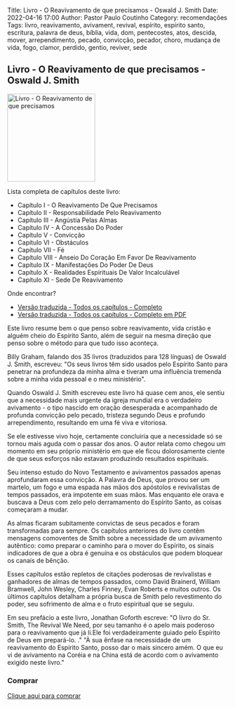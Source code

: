 Title: Livro - O Reavivamento de que precisamos - Oswald J. Smith
Date: 2022-04-16 17:00
Author: Pastor Paulo Coutinho
Category: recomendações
Tags: livro, reavivamento, avivament, revival, espírito, espírito santo, escritura, palavra de deus, bíblia, vida, dom, pentecostes, atos, descida, mover, arrependimento, pecado, convicção, pecador, choro, mudança de vida, fogo, clamor, perdido, gentio, reviver, sede

## Livro - O Reavivamento de que precisamos - Oswald J. Smith

<img src="{static}/images/livros/the-revival-we-need.jpeg" alt="Livro - O Reavivamento de que precisamos" style="width: auto; height: 200px">

Lista completa de capítulos deste livro:

- Capítulo I - O Reavivamento De Que Precisamos
- Capítulo II - Responsabilidade Pelo Reavivamento
- Capítulo III - Angústia Pelas Almas
- Capítulo IV - A Concessão Do Poder
- Capítulo V - Convicção
- Capítulo VI - Obstáculos
- Capítulo VII - Fé
- Capítulo VIII - Anseio Do Coração Em Favor De Reavivamento
- Capítulo IX - Manifestações Do Poder De Deus
- Capítulo X - Realidades Espirituais De Valor Incalculável
- Capítulo XI - Sede De Reavivamento

Onde encontrar?

- [Versão traduzida - Todos os capítulos - Completo](https://www.levandoapalavra.com/123/?p=1316)
- [Versão traduzida - Todos os capítulos - Completo em PDF](https://docplayer.com.br/109195455-O-reavivamento-de-que-precisamos-oswald-j-smith-1958.html)

Este livro resume bem o que penso sobre reavivamento, vida cristão e alguém cheio do Espírito Santo, além de seguir na mesma direção que penso sobre o método para que tudo isso aconteça.

Billy Graham, falando dos 35 livros (traduzidos para 128 línguas) de Oswald J. Smith, escreveu: "Os seus livros têm sido usados pelo Espírito Santo para penetrar na profundeza da minha alma e tiveram uma influência tremenda sobre a minha vida pessoal e o meu ministério".

Quando Oswald J. Smith escreveu este livro há quase cem anos, ele sentiu que a necessidade mais urgente da igreja mundial era o verdadeiro avivamento - o tipo nascido em oração desesperada e acompanhado de profunda convicção pelo pecado, tristeza segundo Deus e profundo arrependimento, resultando em uma fé viva e vitoriosa.

Se ele estivesse vivo hoje, certamente concluiria que a necessidade só se tornou mais aguda com o passar dos anos. O autor relata como chegou um momento em seu próprio ministério em que ele ficou dolorosamente ciente de que seus esforços não estavam produzindo resultados espirituais.

Seu intenso estudo do Novo Testamento e avivamentos passados ​​apenas aprofundaram essa convicção. A Palavra de Deus, que provou ser um martelo, um fogo e uma espada nas mãos dos apóstolos e revivalistas de tempos passados, era impotente em suas mãos. Mas enquanto ele orava e buscava a Deus com zelo pelo derramamento do Espírito Santo, as coisas começaram a mudar.

As almas ficaram subitamente convictas de seus pecados e foram transformadas para sempre. Os capítulos anteriores do livro contêm mensagens comoventes de Smith sobre a necessidade de um avivamento autêntico: como preparar o caminho para o mover do Espírito, os sinais indicadores de que a obra é genuína e os obstáculos que podem bloquear os canais de bênção.

Esses capítulos estão repletos de citações poderosas de revivalistas e ganhadores de almas de tempos passados, como David Brainerd, William Bramwell, John Wesley, Charles Finney, Evan Roberts e muitos outros. Os últimos capítulos detalham a própria busca de Smith pelo revestimento do poder, seu sofrimento de alma e o fruto espiritual que se seguiu.

Em seu prefácio a este livro, Jonathan Goforth escreve: "O livro do Sr. Smith, The Revival We Need, por seu tamanho é o apelo mais poderoso para o reavivamento que já li.Ele foi verdadeiramente guiado pelo Espírito de Deus em prepará-lo. ." "À sua ênfase na necessidade de um reavivamento do Espírito Santo, posso dar o mais sincero amém. O que eu vi de avivamento na Coréia e na China está de acordo com o avivamento exigido neste livro."

### Comprar

[Clique aqui para comprar](https://amzn.to/3FCUZqz)
